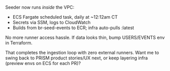 Seeder now runs *inside* the VPC:
- ECS Fargate scheduled task, daily at ~12:12am CT
- Secrets via SSM, logs to CloudWatch
- Builds from br-seed-events to ECR; infra auto-pulls :latest

No more runner access hassle. If data looks thin, bump USERS/EVENTS env in Terraform.

That completes the ingestion loop with zero external runners.
Want me to swing back to PRISM product stories/UX next, or keep layering infra (preview envs on ECS for each PR)?
